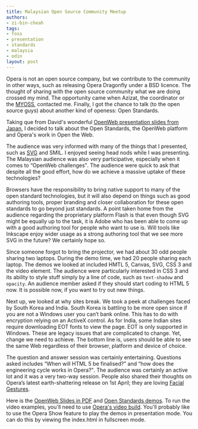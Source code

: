 ```yaml
---
title: Malaysian Open Source Community Meetup
authors:
- zi-bin-cheah
tags:
- foss
- presentation
- standards
- malaysia
- odin
layout: post
---
```

<p>Opera is not an open source company, but we contribute to the community in other ways, such as releasing Opera Dragonfly under a BSD licence. The thought of sharing with the open source community what we are doing crossed my mind. The opportunity came when Azizat, the coordinator or the <a href="http://planet.foss.org.my">MYOSS</a>, contacted me. Finally, I got the chance to talk (to the open source guys) about another kind of openess: Open Standards.</p>

<p>Taking que from David&#39;s wonderful <a href="http://my.opera.com/ODIN/blog/web-standards-presentation-at-tsukuba-university-japan">OpenWeb presentation slides from Japan</a>, I decided to talk about the Open Standards, the OpenWeb platform and Opera&#39;s work in Open the Web.</p>

<p>The audience was very informed with many of the things that I presented, such as <a href="http://www.w3.org/Graphics/SVG/">SVG</a> and SMIL. I enjoyed seeing head nods while I was presenting. The Malaysian audience was also very participative, especially when it comes to <q>OpenWeb challenges</q>. The audience were quick to ask that despite all the good effort, how do we achieve a massive uptake of these technologies?</p>

<p>Browsers have the responsibility to bring native support to many of the open standard technologies, but it will also depend on things such as good authoring tools, proper branding and closer collaboration for these open standards to go beyond just standards. A point taken home from the audience regarding the proprietary platform Flash is that even though SVG might be equally up to the task, it is Adobe who has been able to come up with a good authoring tool for people who want to use is. Will tools like Inkscape enjoy wider usage as a strong authoring tool that we see more SVG in the future? We certainly hope so.</p>

<p>Since someone forgot to bring the projector, we had about 30 odd people sharing two laptops. During the demo time, we had 20 people sharing each laptop. The demos we looked at included HMTL 5, Canvas, SVG, CSS 3 and the video element. The audience were particularly interested in CSS 3 and its ability to style stuff simply by a line of code, such as <code>text-shadow</code> and <code>opacity</code>. An audience member asked if they should start coding to HTML 5 now. It is possible now, if you want to try out new things.</p>

<p>Next up, we looked at why sites break. We took a peek at challenges faced by South Korea and India. South Korea is battling to be more open since if you are not a Windows user you can’t bank online. This has to do with encryption relying on an ActiveX control. As for India, some Indian sites require downloading EOT fonts to view the page. EOT is only supported in Windows. These are legacy issues that are complicated to change. Yet, change we need to achieve. The bottom line is, users should be able to see the same Web regardless of their browser, platform and device of choice.</p>

<p>The question and answer session was certainly entertaining. Questions asked includes <q>When will HTML 5 be finalised?</q> and <q>how does the engineering cycle works in Opera?</q>. The audience was certainly an active lot and it was a very two-way session. People also shared their thoughts on Opera’s latest earth-shattering release on 1st April; they are loving <a href="http://labs.opera.com/news/2009/04/01/">Facial Gestures</a>.</p>

<p>Here is the <a href="/blog/malaysian-open-source-community-meetup/TheOpenWeb_ZiBinCheah_2ndApril_OSMeetUp.pdf">OpenWeb Slides in PDF</a> and <a href="/blog/malaysian-open-source-community-meetup/presentation-slides-demo.zip">Open Standards demos</a>. To run the video examples, you&#39;ll need to use <a href="http://labs.opera.com/news/2008/11/25/">Opera&#39;s video build</a>. You&#39;ll probably like to use the Opera Show feature to play the demos in presentation mode. You can do this by viewing the index.html in fullscreen mode.</p>
